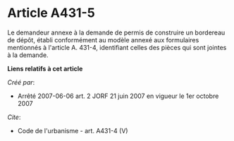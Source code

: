 # Article A431-5

Le demandeur annexe à la demande de permis de construire un bordereau de dépôt, établi conformément au modèle annexé aux
formulaires mentionnés à l'article A. 431-4, identifiant celles des pièces qui sont jointes à la demande.

**Liens relatifs à cet article**

_Créé par_:

  - Arrêté 2007-06-06 art. 2 JORF 21 juin 2007 en vigueur le 1er octobre 2007

_Cite_:

  - Code de l'urbanisme - art. A431-4 (V)
